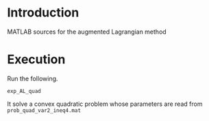# Introduction
MATLAB sources for the augmented Lagrangian method

# Execution
Run the following.
```
exp_AL_quad
```
It solve a convex quadratic problem whose parameters are read from `prob_quad_var2_ineq4.mat`
